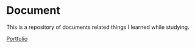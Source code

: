 # Document
This is a repository of documents related things I learned while studying.

[Portfolio](http://www.devzooo.com)